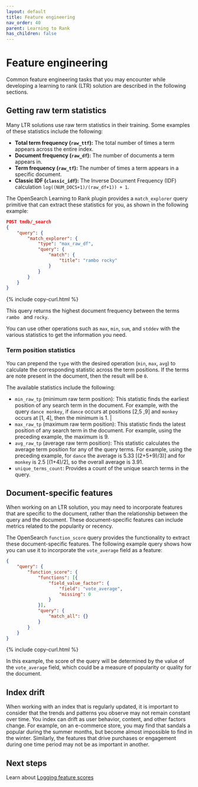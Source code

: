 ```yaml
---
layout: default
title: Feature engineering
nav_order: 40
parent: Learning to Rank
has_children: false
---
```


# Feature engineering

Common feature engineering tasks that you may encounter while developing a learning to rank (LTR) solution are described in the following sections.

## Getting raw term statistics

Many LTR solutions use raw term statistics in their training. Some examples of these statistics include the following: 
- **Total term frequency (`raw_ttf`):** The total number of times a term appears across the entire index.
- **Document frequency (`raw_df`):** The number of documents a term appears in.
- **Term frequency (`raw_tf`):** The number of times a term appears in a specific document. 
- **Classic IDF (`classic_idf`):** The Inverse Document Frequency (IDF) calculation `log((NUM_DOCS+1)/(raw_df+1)) + 1`.

The OpenSearch Learning to Rank plugin provides a `match_explorer` query primitive that can extract these statistics for you, as shown in the following example: 

```json
POST tmdb/_search
{
    "query": {
        "match_explorer": {
            "type": "max_raw_df",
            "query": {
                "match": {
                    "title": "rambo rocky"
                }
            }
        }
    }
}
```
{% include copy-curl.html %}

This query returns the highest document frequency between the terms `rambo ` and `rocky`. 

You can use other operations such as `max`, `min`, `sum`, and `stddev` with the various statistics to get the information you need.

### Term position statistics

You can prepend the `type` with the desired operation (`min`, `max`, `avg`) to calculate the corresponding statistic across the term positions. If the terms are note present in the document, then the result will be `0`. 

The available statistics include the following:

- `min_raw_tp` (minimum raw term position): This statistic finds the earliest position of any search term in the document. For example, with the query `dance monkey`, if `dance` occurs at positions [2,5 ,9] and `monkey` occurs at [1, 4], then the minimum is 1.                                     |
- `max_raw_tp` (maximum raw term position): This statistic finds the latest position of any search term in the document. For example, using the preceding example, the maximum is 9.
- `avg_raw_tp` (average raw term position): This statistic calculates the average term position for any of the query terms. For example, using the preceding example, for `dance` the average is 5.33 [(2+5+9)/3)] and for `monkey` is 2.5 [(1+4)/2], so the overall average is 3.91.
- `unique_terms_count`: Provides a count of the unique search terms in the query.

## Document-specific features

When working on an LTR solution, you may need to incorporate features that are specific to the document, rather than the relationship between the query and the document. These document-specific features can include metrics related to the popularity or recency. 

The OpenSearch `function_score` query provides the functionality to extract these document-specific features. The following example query shows how you can use it to incorporate the `vote_average` field as a feature:

```json
{
    "query": {
        "function_score": {
            "functions": [{
                "field_value_factor": {
                    "field": "vote_average",
                    "missing": 0
                }
            }],
            "query": {
                "match_all": {}
            }
        }
    }
}
```
{% include copy-curl.html %}

In this example, the score of the query will be determined by the value of the `vote_average` field, which could be a measure of popularity or quality for the document.

## Index drift

When working with an index that is regularly updated, it is important to consider that the trends and patterns you observe may not remain constant over time. You index can drift as user behavior, content, and other factors change. For example, on an e-commerce store, you may find that sandals a popular during the summer months, but become almost impossible to find in the winter. Similarly, the features that drive purchases or engagement during one time period may not be as important in another. 

## Next steps

Learn about [Logging feature scores]({{site.url}}{{site.baseurl}}/search-plugins/ltr/logging-features/)
